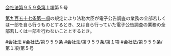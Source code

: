 [会社法第９５９条第１項](会社法＿＿＿＿第９５９条第１項)第５号

[第九百五十七条第一項](会社法＿＿＿＿第９５７条第１項)の規定により法務大臣が電子公告調査の業務の全部若しくは一部を自ら行うものとするとき、又は自ら行っていた電子公告調査の業務の全部若しくは一部を行わないこととするとき。


#会社法
#会社法/第９５９条
#会社法/第９５９条/第１項
#会社法/第９５９条/第１項/第５号
